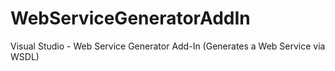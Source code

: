 WebServiceGeneratorAddIn
========================

Visual Studio - Web Service Generator Add-In (Generates a Web Service via WSDL)
